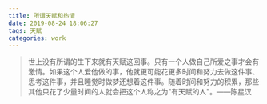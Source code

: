 ```yaml
---
title: 所谓天赋和热情
date: 2019-08-24 18:06:27
tags: 天赋
categories: work
---
```



>世上没有所谓的生下来就有天赋这回事。只有一个人做自己所爱之事才会有激情。如果这个人爱他做的事，他就更可能花更多时间和努力去做这件事、思考这件事，并且睡觉时做梦还想着这件事。随着时间和努力的积累，那些其他只花了少量时间的人就会把这个人称之为"有天赋的人"。——陈星汉  